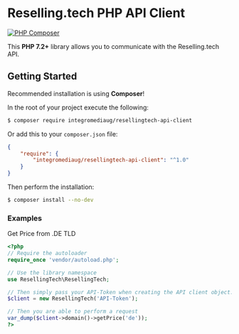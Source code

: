 Reselling.tech PHP API Client
=======================

[![PHP Composer](https://github.com/integromediaug/ResellingTECH-API-Client/actions/workflows/php.yml/badge.svg?branch=main)](https://github.com/ServerBlazeDE/ResellingTECH-API-Client/actions/workflows/php.yml)

This **PHP 7.2+** library allows you to communicate with the Reselling.tech API.

## Getting Started

Recommended installation is using **Composer**!

In the root of your project execute the following:
```sh
$ composer require integromediaug/resellingtech-api-client
```
 
Or add this to your `composer.json` file:
```json
{
    "require": {
        "integromediaug/resellingtech-api-client": "^1.0"
    }
}
```

Then perform the installation:
```sh
$ composer install --no-dev
```

### Examples

Get Price from .DE TLD
```php
<?php
// Require the autoloader
require_once 'vendor/autoload.php';

// Use the library namespace
use ResellingTech\ResellingTech;

// Then simply pass your API-Token when creating the API client object.
$client = new ResellingTech('API-Token');

// Then you are able to perform a request
var_dump($client->domain()->getPrice('de'));
?>
```
